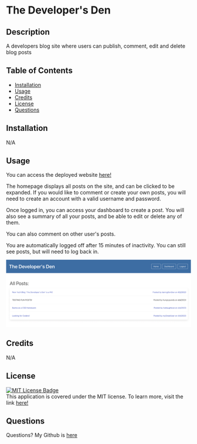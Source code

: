 # The Developer's Den

## Description
A developers blog site where users can publish, comment, edit and delete blog posts

## Table of Contents
* [Installation](#installation)
* [Usage](#usage)
* [Credits](#credits)
* [License](#license)
* [Questions](#questions)

## Installation
N/A

## Usage
You can access the deployed website [here!](https://salty-wave-32472.herokuapp.com/)

The homepage displays all posts on the site, and can be clicked to be expanded. If you would like to comment or create your own posts, you will need to create an account with a valid username and password.

Once logged in, you can access your dashboard to create a post. You will also see a summary of all your posts, and be able to edit or delete any of them. 

You can also comment on other user's posts.

You are automatically logged off after 15 minutes of inactivity. You can still see posts, but will need to log back in.

![developers-den-demo](./public/images/developers-den.png)

## Credits
N/A

## License
[![MIT License Badge](https://img.shields.io/badge/License-MIT-yellow.svg)](https://opensource.org/licenses/MIT) <br>
This application is covered under the MIT license. To learn more, visit the link [here!](https://opensource.org/licenses/MIT)

## Questions
Questions? My Github is [here](https://github.com/phoenixouyang)

